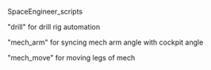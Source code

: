 SpaceEngineer_scripts

"drill" for drill rig automation

"mech_arm" for syncing mech arm angle with cockpit angle

"mech_move" for moving legs of mech 
